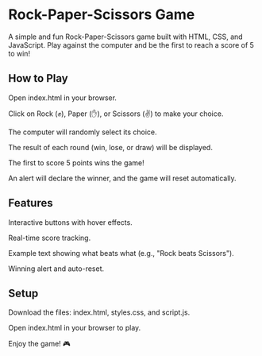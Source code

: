 # Rock-Paper-Scissors Game

A simple and fun Rock-Paper-Scissors game built with HTML, CSS, and JavaScript. Play against the computer and be the first to reach a score of 5 to win!

## How to Play

Open index.html in your browser.

Click on Rock (✊), Paper (✋), or Scissors (✌️) to make your choice.

The computer will randomly select its choice.

The result of each round (win, lose, or draw) will be displayed.

The first to score 5 points wins the game!

An alert will declare the winner, and the game will reset automatically.

## Features

Interactive buttons with hover effects.

Real-time score tracking.

Example text showing what beats what (e.g., "Rock beats Scissors").

Winning alert and auto-reset.

## Setup

Download the files: index.html, styles.css, and script.js.

Open index.html in your browser to play.

Enjoy the game! 🎮
